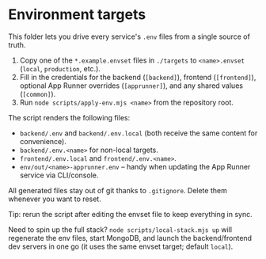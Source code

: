 # Environment targets

This folder lets you drive every service's `.env` files from a single source of truth.

1. Copy one of the `*.example.envset` files in `./targets` to `<name>.envset` (`local`, `production`, etc.).
2. Fill in the credentials for the backend (`[backend]`), frontend (`[frontend]`), optional App Runner overrides (`[apprunner]`), and any shared values (`[common]`).
3. Run `node scripts/apply-env.mjs <name>` from the repository root.

The script renders the following files:
- `backend/.env` and `backend/.env.local` (both receive the same content for convenience).
- `backend/.env.<name>` for non-local targets.
- `frontend/.env.local` and `frontend/.env.<name>`.
- `env/out/<name>-apprunner.env` – handy when updating the App Runner service via CLI/console.

All generated files stay out of git thanks to `.gitignore`. Delete them whenever you want to reset.

Tip: rerun the script after editing the envset file to keep everything in sync.

Need to spin up the full stack? `node scripts/local-stack.mjs up` will regenerate the env files, start MongoDB, and launch the backend/frontend dev servers in one go (it uses the same envset target; default `local`).
